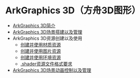 # ArkGraphics 3D（方舟3D图形）
 <!--Kit: ArkGraphics 3D-->
 <!--Subsystem: Graphics-->
 <!--Owner: @zzhao0-->
 <!--Designer: @zdustc-->
 <!--Tester: @zhangyue283-->
 <!--Adviser: @ge-yafang-->

- [ArkGraphics 3D简介](arkgraphics3D-overview.md)
- [ArkGraphics 3D场景搭建以及管理](arkgraphics3D-scene.md)
- ArkGraphics 3D资源创建以及使用<!--arkgraphics3d-resource-->
  - [创建并使用材质资源](arkgraphics3D-resource-material.md)
  - [创建并使用图片资源](arkgraphics3D-resource-image.md)
  - [创建并使用环境资源](arkgraphics3D-resource-environment.md)
  - [.shader资源文件格式要求](arkgraphics3D-shader-resource.md)
- [ArkGraphics 3D场景动画控制以及管理](arkgraphics3D-animation.md)

